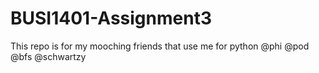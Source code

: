 # BUSI1401-Assignment3
This repo is for my mooching friends that use me for python 
@phi @pod @bfs @schwartzy
